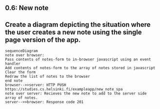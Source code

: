 ## 0.6: New note
## Create a diagram depicting the situation where the user creates a new note using the single page version of the app.

```mermaid
sequenceDiagram
note over browser: 
Pass contents of notes-form to in-browser javascript using an event handler
Add contents of notes-form to the array of notes stored in javascript
Clear the form 
Redraw the list of notes to the browser
end note
browser-->>server: HTTP PUSH https://studies.cs.helsinki.fi/exampleapp/new_note_spa
note over server: Recieves the new note to add to the server side array of notes.
server-->>browser: Response code 201
```
